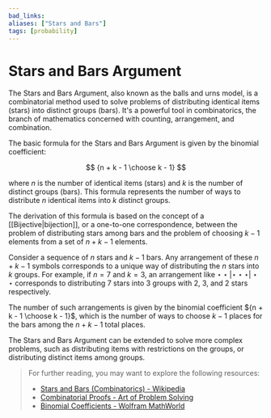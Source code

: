 ```yaml
---
bad_links: 
aliases: ["Stars and Bars"]
tags: [probability]
---
```

# Stars and Bars Argument

The Stars and Bars Argument, also known as the balls and urns model, is a combinatorial method used to solve problems of distributing identical items (stars) into distinct groups (bars). It's a powerful tool in combinatorics, the branch of mathematics concerned with counting, arrangement, and combination.

The basic formula for the Stars and Bars Argument is given by the binomial coefficient:

$$
{n + k - 1 \choose k - 1}
$$

where $n$ is the number of identical items (stars) and $k$ is the number of distinct groups (bars). This formula represents the number of ways to distribute $n$ identical items into $k$ distinct groups.

The derivation of this formula is based on the concept of a [[Bijective|bijection]], or a one-to-one correspondence, between the problem of distributing stars among bars and the problem of choosing $k - 1$ elements from a set of $n + k - 1$ elements.

Consider a sequence of $n$ stars and $k - 1$ bars. Any arrangement of these $n + k - 1$ symbols corresponds to a unique way of distributing the $n$ stars into $k$ groups. For example, if $n = 7$ and $k = 3$, an arrangement like $\star \star | \star \star \star | \star \star$ corresponds to distributing 7 stars into 3 groups with 2, 3, and 2 stars respectively.

The number of such arrangements is given by the binomial coefficient ${n + k - 1 \choose k - 1}$, which is the number of ways to choose $k - 1$ places for the bars among the $n + k - 1$ total places.

The Stars and Bars Argument can be extended to solve more complex problems, such as distributing items with restrictions on the groups, or distributing distinct items among groups.

> For further reading, you may want to explore the following resources:
> - [Stars and Bars (Combinatorics) - Wikipedia](https://www.google.com/search?q=Stars+and+Bars+(Combinatorics)+Wikipedia)
> - [Combinatorial Proofs - Art of Problem Solving](https://www.google.com/search?q=Combinatorial+Proofs+-+Art+of+Problem+Solving)
> - [Binomial Coefficients - Wolfram MathWorld](https://www.google.com/search?q=Binomial+Coefficients+-+Wolfram+MathWorld)